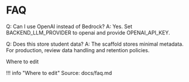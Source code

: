 # FAQ

Q: Can I use OpenAI instead of Bedrock?
A: Yes. Set BACKEND_LLM_PROVIDER to openai and provide OPENAI_API_KEY.

Q: Does this store student data?
A: The scaffold stores minimal metadata. For production, review data handling and retention policies.

Where to edit

!!! info "Where to edit"
    Source: docs/faq.md
